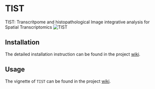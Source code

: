 # TIST
TIST: Transcritpome and histopathological Image integrative analysis for Spatial Transcriptomics
![TIST](https://user-images.githubusercontent.com/20694388/158058718-dbccdbe4-ad86-4214-8650-5c4c0792cb60.png)

## Installation

The detailed installation instruction can be found in the project [wiki]( https://github.com/ShanYiran/TIST/wiki/TIST).


## Usage

The vignette of `TIST` can be found in the project [wiki]( https://github.com/ShanYiran/TIST/wiki/TIST).
